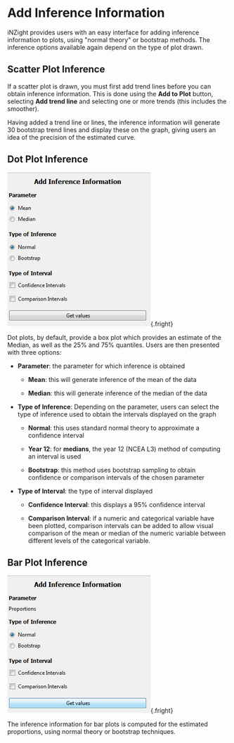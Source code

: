 # Add Inference Information

iNZight provides users with an easy interface for adding inference information to plots,
using "normal theory" or bootstrap methods.
The inference options available again depend on the type of plot drawn.


## Scatter Plot Inference

If a scatter plot is drawn, you must first add trend lines before you can obtain inference information. This is done using the __Add to Plot__ button, selecting __Add trend line__ and selecting one or more trends (this includes the smoother).

Having added a trend line or lines, the inference information will generate 30 bootstrap trend lines and display these on the graph, giving users an idea of the precision of the estimated curve.


## Dot Plot Inference
![Dot plot inference window](../../img/user_guides/inf/dot.jpg){.fright}

Dot plots, by default, provide a box plot which provides an estimate of the Median, as well as the 25% and 75% quantiles. Users are then presented with three options:

- __Parameter__: the parameter for which inference is obtained

  - __Mean__: this will generate inference of the mean of the data

  - __Median__: this will generate inference of the median of the data

- __Type of Inference__: Depending on the parameter, users can select the type of inference used to obtain the intervals displayed on the graph

  - __Normal__: this uses standard normal theory to approximate a confidence interval

  - __Year 12__: for __medians__, the year 12 (NCEA L3) method of computing an interval is used

  - __Bootstrap__: this method uses bootstrap sampling to obtain confidence or comparison intervals of the chosen parameter

- __Type of Interval__: the type of interval displayed

  - __Confidence Interval__: this displays a 95% confidence interval

  - __Comparison Interval__: if a numeric and categorical variable have been plotted, comparison intervals can be added to allow visual comparison of the mean or median of the numeric variable between different levels of the categorical variable.


## Bar Plot Inference
![Bar plot inference window](../../img/user_guides/inf/bar.jpg){.fright}

The inference information for bar plots is computed for the estimated proportions, using normal theory or bootstrap techniques.

